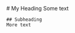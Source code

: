 <!DOCTYPE html>
<html>
  <head>
    <style>
      /* your styles here */
      h1 {
        color: blue;
        text-align: center;
        font-family: Arial, sans-serif;
      }
      p {
        font-size: 18px;
        line-height: 1.5;
        font-family: Georgia, serif;
        text-indent: 50px;
      }
    </style>
  </head>
  <body>
    <!-- Your Markdown content here -->
    # My Heading
    Some text

    ## Subheading
    More text
  </body>
</html>
